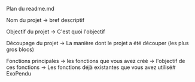 Plan du readme.md

Nom du projet
-> bref descriptif

Objectif du projet
-> C'est quoi l'objectif

Découpage du projet
-> La manière dont le projet a été découper (les plus gros blocs)

Fonctions principales
-> les fonctions que vous avez créé
    -> l'objectif de ces fonctions
-> Les fonctions déjà existantes que vous avez utilisé# ExoPendu
